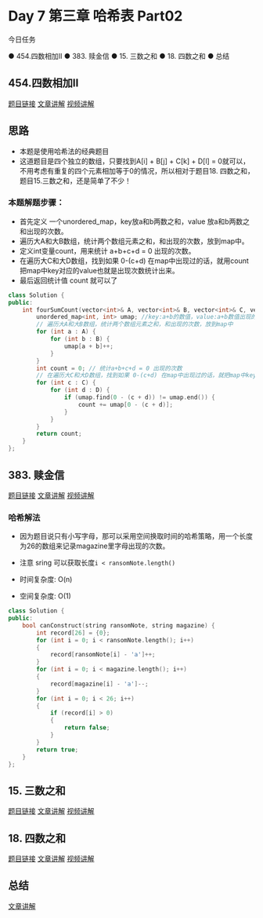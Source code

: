 # Day 7 第三章 哈希表 Part02

今日任务 

● 454.四数相加II 
● 383. 赎金信 
● 15. 三数之和 
● 18. 四数之和 
● 总结  

## 454.四数相加II
[题目链接](https://leetcode.cn/problems/4sum-ii/)
[文章讲解](https://programmercarl.com/0454.%E5%9B%9B%E6%95%B0%E7%9B%B8%E5%8A%A0II.html)
[视频讲解](https://www.bilibili.com/video/BV1Md4y1Q7Yh)

## 思路
- 本题是使用哈希法的经典题目
- 这道题目是四个独立的数组，只要找到A[i] + B[j] + C[k] + D[l] = 0就可以，不用考虑有重复的四个元素相加等于0的情况，所以相对于题目18. 四数之和，题目15.三数之和，还是简单了不少！
### 本题解题步骤：
  - 首先定义 一个unordered_map，key放a和b两数之和，value 放a和b两数之和出现的次数。
  - 遍历大A和大B数组，统计两个数组元素之和，和出现的次数，放到map中。
  - 定义int变量count，用来统计 a+b+c+d = 0 出现的次数。
  - 在遍历大C和大D数组，找到如果 0-(c+d) 在map中出现过的话，就用count把map中key对应的value也就是出现次数统计出来。
  - 最后返回统计值 count 就可以了
```cpp
class Solution {
public:
    int fourSumCount(vector<int>& A, vector<int>& B, vector<int>& C, vector<int>& D) {
        unordered_map<int, int> umap; //key:a+b的数值，value:a+b数值出现的次数
        // 遍历大A和大B数组，统计两个数组元素之和，和出现的次数，放到map中
        for (int a : A) {
            for (int b : B) {
                umap[a + b]++;
            }
        }
        int count = 0; // 统计a+b+c+d = 0 出现的次数
        // 在遍历大C和大D数组，找到如果 0-(c+d) 在map中出现过的话，就把map中key对应的value也就是出现次数统计出来。
        for (int c : C) {
            for (int d : D) {
                if (umap.find(0 - (c + d)) != umap.end()) {
                    count += umap[0 - (c + d)];
                }
            }
        }
        return count;
    }
};
```

## 383. 赎金信 
[题目链接]()
[文章讲解]()
[视频讲解]()

### 哈希解法
- 因为题目说只有小写字母，那可以采用空间换取时间的哈希策略，用一个长度为26的数组来记录magazine里字母出现的次数。
- 注意 sring 可以获取长度```i < ransomNote.length()```
  
- 时间复杂度: O(n)
- 空间复杂度: O(1)
```cpp
class Solution {
public:
    bool canConstruct(string ransomNote, string magazine) {
        int record[26] = {0};
        for (int i = 0; i < ransomNote.length(); i++)
        {
            record[ransomNote[i] - 'a']++;
        }
        for (int i = 0; i < magazine.length(); i++)
        {
            record[magazine[i] - 'a']--;
        }
        for (int i = 0; i < 26; i++)
        {
            if (record[i] > 0)
            {
                return false;
            }
        }
        return true;
    }
};
```

## 15. 三数之和 
[题目链接]()
[文章讲解]()
[视频讲解]()

## 18. 四数之和 
[题目链接]()
[文章讲解]()
[视频讲解]()

## 总结
[文章讲解]()
